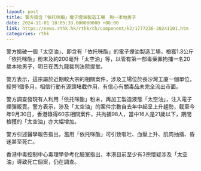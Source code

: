 ```yaml
---
layout: post
title: 警方搗含「依托咪酯」電子煙油製造工場　拘一本地男子
date: 2024-11-01 18:05:33.000000000 +08:00
link: https://news.rthk.hk/rthk/ch/component/k2/1777236-20241101.htm
categories: rthk
---
```


警方搗破一個「太空油」、即含有「依托咪酯」的電子煙油製造工場，檢獲1.3公斤「依托咪酯」粉末及約200毫升「太空油」等，以管有第一部毒藥罪拘捕一名20歲本地男子，明日在西九龍裁判法院提堂。

警方表示，這宗屬於近期較大宗的相關案件，涉及工場位於長沙灣工廈一個單位，經營1個多月，相信行動有源頭堵截作用，有信心有關毒品未完全流出市面。

警方調查發現有人利用「依托咪酯」粉末，再加工製造液態「太空油」，注入電子煙彈販賣。警方表示，涉及「太空油」的案件宗數自去年中起呈上升趨勢，截至今年9月30日，香港錄得60宗相關案件，共拘捕98人，當中16人是21歲以下，期間檢獲的「太空油」亦大幅增加。

警方引述醫學報告指出，濫用「依托咪酯」可引致嘔吐、血壓上升、肌肉抽搐、昏迷甚至死亡。

香港中毒控制中心毒理學參考化驗室指出，本港目前至少有3宗懷疑涉及「太空油」導致死亡個案，仍在調查。
